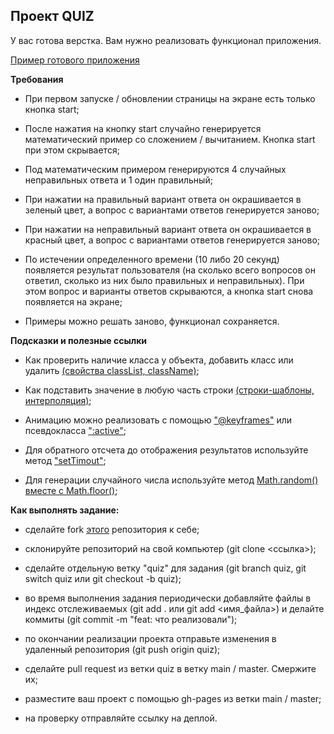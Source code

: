 ## Проект QUIZ

У вас готова верстка. Вам нужно реализовать функционал приложения.

[Пример готового приложения](https://drive.google.com/file/d/19Ot8PX3ueaFyO7oKTR5Yh5ktYPm_Y-iV/view?usp=sharing)

**Требования**

 - При первом запуске / обновлении страницы на экране есть только кнопка start;

 - После нажатия на кнопку start случайно генерируется математический пример со сложением / вычитанием. Кнопка start при этом скрывается;

 - Под математическим примером генерируются 4 случайных неправильных ответа и 1 один правильный;

 - При нажатии на правильный вариант ответа он окрашивается в зеленый цвет, а вопрос с вариантами ответов генерируется заново;

 - При нажатии на неправильный вариант ответа он окрашивается в красный цвет, а вопрос с вариантами ответов генерируется заново;

 - По истечении определенного времени (10 либо 20 секунд) появляется результат пользователя (на сколько всего вопросов он ответил, сколько из них было правильных и неправильных). При этом вопрос и варианты ответов скрываются, а кнопка start снова появляется на экране;

 - Примеры можно решать заново, функционал сохраняется.

**Подсказки и полезные ссылки**

 - Как проверить наличие класса у объекта, добавить класс или удалить [(свойства classList, className)](https://learn.javascript.ru/styles-and-classes#classname-i-classlist);

 - Как подставить значение в любую часть строки [(строки-шаблоны, интерполяция)](https://learn.javascript.ru/es-string#stroki-shablony);

 - Анимацию можно реализовать с помощью ["@keyframes"](https://doka.guide/css/keyframes/) или псевдокласса [":active"](https://developer.mozilla.org/ru/docs/Web/CSS/:active);

 - Для обратного отсчета до отображения результатов используйте метод ["setTimout"](https://learn.javascript.ru/settimeout-setinterval#settimeout);

 - Для генерации случайного числа используйте метод [Math.random() вместе с Math.floor()](https://developer.mozilla.org/ru/docs/Web/JavaScript/Reference/Global_Objects/Math/random);

**Как выполнять задание:**

 - сделайте fork [этого](https://github.com/dziauco/quiz) репозитория к себе;

 - склонируйте репозиторий на свой компьютер (git clone <ссылка>);

 - сделайте отдельную ветку "quiz" для задания (git branch quiz, git
   switch quiz или git checkout -b quiz);

 - во время выполнения задания периодически добавляйте файлы в индекс отслеживаемых (git add . или git add <имя_файла>) и делайте коммиты (git commit -m "feat: что реализовали");

 - по окончании реализации проекта отправьте изменения в удаленный репозитория (git push origin quiz);

 - сделайте pull request из ветки quiz в ветку main / master. Смержите их;

- разместите ваш проект с помощью gh-pages из ветки main / master;

- на проверку отправляйте ссылку на деплой.
